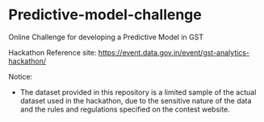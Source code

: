 # Predictive-model-challenge
Online Challenge for developing a Predictive Model in GST

Hackathon Reference site: https://event.data.gov.in/event/gst-analytics-hackathon/

Notice:
- The dataset provided in this repository is a limited sample of the actual dataset used in the hackathon, due to the sensitive nature of the data and the rules and regulations specified on the contest website.
